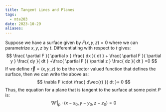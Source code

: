 ```yaml
---
title: Tangent Lines and Planes
tags:
  - mte203
date: 2023-10-29
aliases:
---
```

Suppose we have a surface given by $F(x,y,z) = 0$ where we can parametrize $x,y,z$ by $t$. Differentiating with respect to $t$ gives:
$$
\frac{ \partial F }{ \partial x } \frac{ dx }{ dt } + \frac{ \partial F }{ \partial y } \frac{ dy }{ dt } +\frac{ \partial F }{ \partial z } \frac{ dz }{ dt } =0
$$
If we define $\vec{r} = (x,y,z)$ to be the vector valued function that defines the surface, then we can write the above as:
$$
\nabla F \cdot \frac{ d\vec{r} }{ dt }= 0 
$$
Thus, the equation for a plane that is tangent to the surface at some point $P$ is:
$$
\nabla F|_{p} \cdot (x-x_{0}, y-y_{0}, z-z_{0}) = 0
$$
